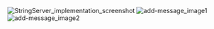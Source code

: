 
![StringServer_implementation_screenshot](https://user-images.githubusercontent.com/110694499/215291425-b5b759cd-86b4-49e8-bd02-eadeae2456c2.jpg)
![add-message_image1](https://user-images.githubusercontent.com/110694499/215291747-20a91e53-94c3-4204-8b9e-116fb8fe78d3.jpg)
![add-message_image2](https://user-images.githubusercontent.com/110694499/215291749-b173fbaa-f355-4bff-883a-db4dfda13070.jpg)
